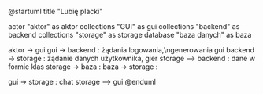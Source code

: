 @startuml
title "Lubię placki"

actor "aktor" as aktor
collections "GUI" as gui
collections "backend" as backend
collections "storage" as storage
database "baza danych" as baza

aktor   -> gui
gui     -> backend  : żądania logowania,\ngenerowania gui
backend -> storage  : żądanie danych użytkownika, gier
storage --> backend : dane w formie klas
storage -> baza     : 
baza    -> storage  :

gui -> storage : chat
storage --> gui
@enduml